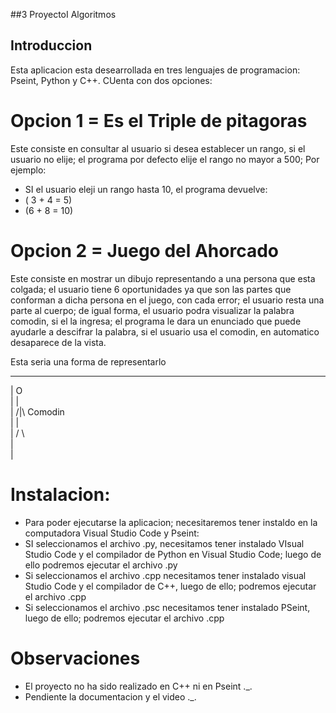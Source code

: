 ##3 ProyectoI Algoritmos
## Introduccion
Esta aplicacion esta desearrollada en tres lenguajes de programacion: Pseint, Python y C++. CUenta con dos opciones:
# Opcion 1 = Es el Triple de pitagoras
  Este consiste en consultar al usuario si desea establecer un rango, si el usuario no elije; el programa por defecto elije el rango no mayor a 500; Por ejemplo:
  * SI el usuario eleji un rango hasta 10, el programa devuelve:
  * ( 3 + 4 = 5)
  * (6 + 8 = 10)
# Opcion 2 = Juego del Ahorcado
  Este consiste en mostrar un dibujo representando a una persona que esta colgada; el usuario tiene 6 oportunidades ya que son las partes que conforman a dicha persona en el juego, con cada error; el usuario resta una parte al cuerpo; de igual forma, el usuario podra visualizar la palabra comodin, si el la ingresa; el programa le dara un enunciado que puede ayudarle a descifrar la palabra, si el usuario usa el comodin, en automatico desaparece de la vista.
  
  Esta seria una forma de representarlo 
  
__________________________ 
|            O            
|            |            
|           /|\  Comodin  
|            |            
|           / \           
|                         
|                         

# Instalacion:
  * Para poder ejecutarse la aplicacion; necesitaremos tener instaldo en la computadora Visual Studio Code y Pseint:
  * SI seleccionamos el archivo .py, necesitamos tener instalado VIsual Studio Code y el compilador de Python en Visual Studio Code; luego de ello podremos ejecutar el archivo .py
  * Si seleccionamos el archivo .cpp necesitamos tener instalado visual Studio Code y el compilador de C++, luego de ello; podremos ejecutar el archivo .cpp
  * Si seleccionamos el archivo .psc necesitamos tener instalado PSeint, luego de ello; podremos ejecutar el archivo .cpp

# Observaciones
  * El proyecto no ha sido realizado en C++ ni en Pseint ._.
  * Pendiente la documentacion y el video ._.
